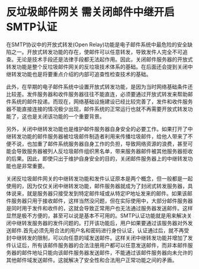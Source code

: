 # 反垃圾邮件网关 需关闭邮件中继开启SMTP认证

在SMTP协议中的开放式转发(Open Relay)功能是电子邮件系统中最危险的安全缺陷之一。开放式转发功能的存在，使邮件可以任意转发，导致发件人完全不可追查。无论是技术手段还是法律手段都无法起作用。因此，关闭邮件服务器的开放式转发功能是整个反垃圾邮件网关的反垃圾技术体系的基础。在后面还会提到关闭中继转发功能也是将要重点介绍的内部可追查性检查技术的基础。

此外，在早期的电子邮件系统中设置开放式转发功能，是因为当时网络基础条件还比较差。发件服务器和收件服务器往往不能直连，必须要通过开放式转发来帮助邮件系统的邮件投递。而现在，网络基础设施建设已经比较完善了，发件和收件服务器不能直接连接的情况极少出现，邮件系统的正常运行也就不再需要开放式转发功能了，这也是关闭该功能的一个重要背景。

另外，关闭中继转发功能也是维护邮件服务器自身安全的必要工作。如果打开了中继转发功能的邮件服务器被垃圾邮件制造者利用来传播垃圾邮件，给他人带来了不便不说，也加重了邮件系统服务器自身工作的负担，导致网络资源的浪费，甚至可能会导致服务器被列人反垃圾邮件组织黑名单，带来服务器邮件被其他服务器拒收的后果。因此，即使只出于维护自身安全的目的，关闭邮件服务器上的中继转发功能也是非常重要。

关闭反垃圾邮件网关的中继转发功能和发件认证原本是两个概念，但一般都是一起使用的，因为仅仅关闭中继转发功能，邮件服务器就成为了封闭式转发服务器，具体说来，就是服务器只接受发到特定邮件域或从特定IP地址发来的邮件。如果该邮件服务器只用于接收邮件，这样当然没问题，但在实际使用中，大部分邮件服务器是同时用于发件和收件的，这就会导致正常用户也无法通过服务器发送邮件。这样显然是极不方便的，甚至可以说是基本不可用的。SMTP认证功能就是用来解决关闭中继转发服务器的发件问题的。打开该功能后，用户如果要通过该服务器对外发送邮件.首先必须先用合法的用户名和密码进行身份认证，认证通过后，就不再受封中继转发的限制，可以向任意的域发送邮件。这样关闭中继转发功能并增加了发件认证后，所有该邮件服务器的合法注册用户都可以任意发送邮件，而非本邮件服务器的邮件地址只能向该邮件服务器发送邮件，不能通过该邮件服务器向未允许的其他邮件域发送邮件。这就解决了安全性和合法用户正常功能之间的矛盾。